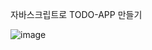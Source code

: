 자바스크립트로 TODO-APP 만들기

![image](https://github.com/gltdhd/TODO-APP/assets/134563283/b423e4a8-d71a-4eb2-ba10-6a3db4333d5d)
